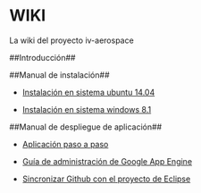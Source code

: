 # WIKI #	
 La wiki del proyecto iv-aerospace

##Introducción##

##Manual de instalación##

+ [Instalación en sistema ubuntu 14.04](https://github.com/julioxus/iv-aerospace/blob/master/Hito2/instalacion_ubuntu.md)

+ [Instalación en sistema windows 8.1](https://github.com/julioxus/iv-aerospace/blob/master/Hito2/instalacion_windows.md)

##Manual de despliegue de aplicación##

+ [Aplicación paso a paso](https://github.com/julioxus/iv-aerospace/blob/master/Hito2/aplicacion.md)

+ [Guía de administración de Google App Engine](https://github.com/julioxus/iv-aerospace/blob/master/Hito2/configuracionGAE.md)

+ [Sincronizar Github con el proyecto de Eclipse](https://github.com/julioxus/iv-aerospace/blob/master/Hito2/EclipseGitHub.md)
